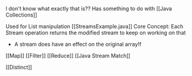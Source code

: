 I don't know what exactly that is?? Has something to do with [[Java Collections]]

Used for List manipulation
[[StreamsExample.java]]
Core Concept: Each Stream operation returns the modified stream to keep on working on that
- A stream does have an effect on the original array!f

[[Map]]
[[Filter]]
[[Reduce]]
[[Java Stream Match]]

[[Distinct]]



